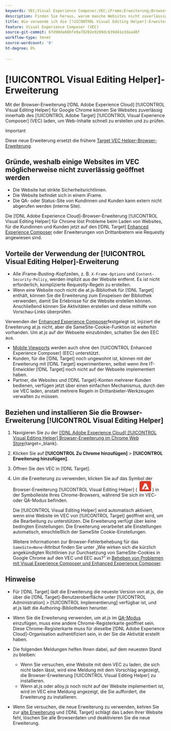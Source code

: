 ```yaml
---
keywords: VEC;Visual Experience Composer;VEC;iFrame;Erweiterung;Browser
description: Finden Sie heraus, warum manche Websites nicht zuverlässig im [!UICONTROL Visual Experience Composer] (VEC) geöffnet werden. Mit der Browser-Erweiterung [!UICONTROL Visual Editing Helper] können Sie Websites zuverlässig im VEC laden.
title: Wie verwende ich die [!UICONTROL Visual Editing Helper]-Erweiterung?
feature: Visual Experience Composer (VEC)
source-git-commit: 6fd90da68bfe9a78202e9289dc639d41e3daa48f
workflow-type: tm+mt
source-wordcount: '0'
ht-degree: 0%

---
```


# [!UICONTROL Visual Editing Helper]-Erweiterung

Mit der Browser-Erweiterung [!DNL Adobe Experience Cloud] [!UICONTROL Visual Editing Helper] für Google Chrome können Sie Websites zuverlässig innerhalb des [!UICONTROL Adobe Target] [!UICONTROL Visual Experience Composer] (VEC) laden, um Web-Inhalte schnell zu erstellen und zu prüfen.

>[!IMPORTANT]
>
>Diese neue Erweiterung ersetzt die frühere [Target VEC Helper-Browser-Erweiterung](/help/main/c-experiences/c-visual-experience-composer/r-troubleshoot-composer/vec-helper-browser-extension.md).

## Gründe, weshalb einige Websites im VEC möglicherweise nicht zuverlässig geöffnet werden

* Die Website hat strikte Sicherheitsrichtlinien.
* Die Website befindet sich in einem iFrame.
* Die QA- oder Status-Site von Kundinnen und Kunden kann extern nicht abgerufen werden (interne Site).

Die [!DNL Adobe Experience Cloud]-Browser-Erweiterung [!UICONTROL Visual Editing Helper] für Chrome löst Probleme beim Laden von Websites, für die Kundinnen und Kunden jetzt auf den [!DNL Target] [Enhanced Experience Composer](/help/main/administrating-target/visual-experience-composer-set-up.md#eec) oder Erweiterungen von Drittanbietern wie Requestly angewiesen sind.

## Vorteile der Verwendung der [!UICONTROL Visual Editing Helper]-Erweiterung

* Alle iFrame-Busting-Kopfzeilen, z. B. `X-Frame-Options` und `Content-Security-Policy`, werden implizit aus der Website entfernt. Es ist nicht erforderlich, komplizierte Requestly-Regeln zu erstellen.
* Wenn eine Website noch nicht die at.js-Bibliothek für [!DNL Target] enthält, können Sie die Erweiterung zum Einspeisen der Bibliothek verwenden, damit Sie Erlebnisse für die Website erstellen können. Anschließend können Sie Aktivitäten erstellen und diese mithilfe von Vorschau-Links überprüfen.

Verwenden der [Enhanced Experience Composer](/help/main/administrating-target/visual-experience-composer-set-up.md#eec)festgelegt ist, injiziert die Erweiterung at.js nicht, aber die SameSite-Cookie-Funktion ist weiterhin vorhanden. Um at.js auf der Webseite einzubinden, schalten Sie den EEC aus.

* [Mobile Viewports](/help/main/c-experiences/c-visual-experience-composer/mobile-viewports.md) werden auch ohne den [!UICONTROL Enhanced Experience Composer] (EEC) unterstützt. 
* Kunden, für die [!DNL Target] noch ungewohnt ist, können mit der Erweiterung mit [!DNL Target] experimentieren, selbst wenn ihre IT-Entwickler [!DNL Target] noch nicht auf der Webseite implementiert haben.
* Partner, die Websites und [!DNL Target]-Konten mehrerer Kunden bedienen, verfügen jetzt über einen einfachen Mechanismus, durch den sie VEC laden, anstatt mehrere Regeln in Drittanbieter-Werkzeugen verwalten zu müssen.

## Beziehen und installieren Sie die Browser-Erweiterung [!UICONTROL Visual Editing Helper]

1. Navigieren Sie zu der [[!DNL Adobe Experience Cloud] [!UICONTROL Visual Editing Helper] Browser-Erweiterung im Chrome Web Store](https://chrome.google.com/webstore/detail/adobe-experience-cloud-vi/kgmjjkfjacffaebgpkpcllakjifppnca){target=_blank}.
1. Klicken Sie auf **[!UICONTROL Zu Chrome hinzufügen]** > **[!UICONTROL Erweiterung hinzufügen]**.
1. Öffnen Sie den VEC in [!DNL Target].
1. Um die Erweiterung zu verwenden, klicken Sie auf das Symbol der Browser-Erweiterung [!UICONTROL Visual Editing Helper] ( ![Visual Editing-Erweiterungssymbol](/help/main/c-experiences/c-visual-experience-composer/r-troubleshoot-composer/assets/visual-editing-helper.png) ) in der Symbolleiste Ihres Chrome-Browsers, während Sie sich im VEC- oder QA-Modus befinden.

   Die [!UICONTROL Visual Editing Helper] wird automatisch aktiviert, wenn eine Website im VEC von [!UICONTROL Target] geöffnet wird, um die Bearbeitung zu unterstützen. Die Erweiterung verfügt über keine bedingten Einstellungen. Die Erweiterung verarbeitet alle Einstellungen automatisch, einschließlich der SameSite Cookie-Einstellungen.

   Weitere Informationen zur Browser-Fehlerbehebung für das `SameSite=None`-Attribut finden Sie unter „Wie wirken sich die kürzlich angekündigten Richtlinien zur Durchsetzung von SameSite-Cookies in Google Chrome auf den VEC und EEC aus?“ in [Beheben von Problemen mit Visual Experience Composer und Enhanced Experience Composer](/help/main/c-experiences/c-visual-experience-composer/r-troubleshoot-composer/issues-related-to-the-visual-experience-composer-vec-and-enhanced-experience-composer-eec.md).

## Hinweise

* Für [!DNL Target] lädt die Erweiterung die neueste Version von at.js, die über die [!DNL Target]-Benutzeroberfläche unter [!UICONTROL Administration] > [!UICONTROL Implementierung] verfügbar ist, und at.js lädt die Authoring-Bibliotheken herunter.
* Wenn Sie die Erweiterung verwenden, um at.js im [QA-Modus](/help/main/c-activities/c-activity-qa/activity-qa.md) einzufügen, muss eine andere Chrome-Registerkarte geöffnet sein. Diese Chrome-Registerkarte muss für dieselbe [!DNL Adobe Experience Cloud]-Organisation authentifiziert sein, in der Sie die Aktivität erstellt haben.
* Die folgenden Meldungen helfen Ihnen dabei, auf dem neuesten Stand zu bleiben:

   * Wenn Sie versuchen, eine Website mit dem VEC zu laden, die sich nicht laden lässt, wird eine Meldung mit dem Vorschlag angezeigt, die Browser-Erweiterung [!UICONTROL Visual Editing Helper] zu installieren.
   * Wenn at.js oder alloy.js noch nicht auf der Website implementiert ist, wird im VEC eine Meldung angezeigt, die Sie auffordert, die Erweiterung zu installieren.
* Wenn Sie versuchen, die neue Erweiterung zu verwenden, kehren Sie zur [alte Erweiterung](/help/main/c-experiences/c-visual-experience-composer/r-troubleshoot-composer/vec-helper-browser-extension.md) und [!DNL Target] schlägt das Laden Ihrer Website fehl, löschen Sie alle Browserdaten und deaktivieren Sie die neue Erweiterung.





